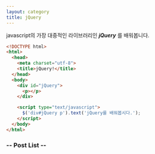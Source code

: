 ```yaml
---
layout: category
title: jQuery
---
```


javascript의 가장 대중적인 라이브러리인 ***jQuery*** 를 배워봅니다.


```html
<!DOCTYPE html>
<html>
  <head>
    <meta charset="utf-8">
    <title>jQuery!</title>
  </head>
  <body>
    <div id="jQuery">
      <p></p>
    </div>

    <script type="text/javascript">
      $('div#jQuery p').text('jQuery를 배워봅시다.');
    </script>
  </body>
</html>
```

### -- Post List --
